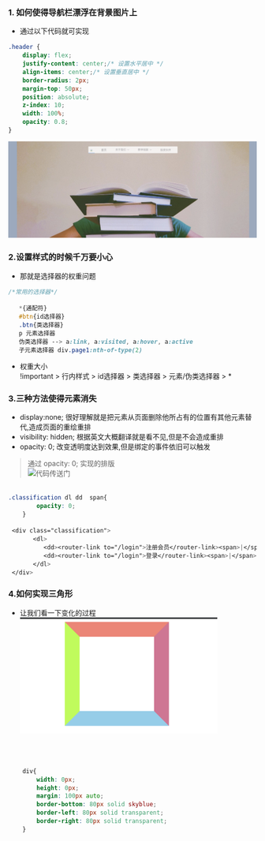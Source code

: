 ### 1. 如何使得导航栏漂浮在背景图片上<br>
* 通过以下代码就可实现
```css
.header {
    display: flex;  
    justify-content: center;/* 设置水平居中 */
    align-items: center;/* 设置垂直居中 */
    border-radius: 2px; 
    margin-top: 50px;
    position: absolute;
    z-index: 10;
    width: 100%;
    opacity: 0.8;
}

```
![导航栏飘浮在背景上](https://github.com/wangxinyu123/SKill/blob/master/JavaScript/Img/header.png)<br>

### 2.设置样式的时候千万要小心<br>
* 那就是选择器的权重问题   
```css
/*常用的选择器*/
   
   *{通配符}
   #btn{id选择器}
   .btn{类选择器}
   p 元素选择器
   伪类选择器 --> a:link, a:visited, a:hover, a:active
   子元素选择器 div.page1:nth-of-type(2)

```

* 权重大小<br>
!important > 行内样式 > id选择器 > 类选择器 > 元素/伪类选择器 > *  <br>
  
### 3.三种方法使得元素消失<br>  

* display:none; 很好理解就是把元素从页面删除他所占有的位置有其他元素替代,造成页面的重绘重排<br>   
* visibility: hidden; 根据英文大概翻译就是看不见,但是不会造成重排<br>   
* opacity: 0;  改变透明度达到效果,但是绑定的事件依旧可以触发<br>
> 通过 opacity: 0; 实现的排版<br>
![代码传送门](https://github.com/wangxinyu123/ShoesMall/blob/master/shoespos/src/common/leftNav.vue)

```css
       
.classification dl dd  span{
        opacity: 0;
    }
    
 <div class="classification">
       <dl>
          <dd><router-link to="/login">注册会员</router-link><span>|</span></dd>
          <dd><router-link to="/login">登录</router-link><span>|</span></dd>
       </dl>
 </div>

```
### 4.如何实现三角形<br>

* 让我们看一下变化的过程
<img src="https://github.com/wangxinyu123/SKill/blob/master/CSS/img/CSS%E4%B8%89%E8%A7%92%E5%BD%A2(1).png" width="400"><br>
![]()<br>
![]()<br>
```css

    div{
        width: 0px;
        height: 0px;
        margin: 100px auto;
        border-bottom: 80px solid skyblue;
        border-left: 80px solid transparent;
        border-right: 80px solid transparent;      
    }

```



